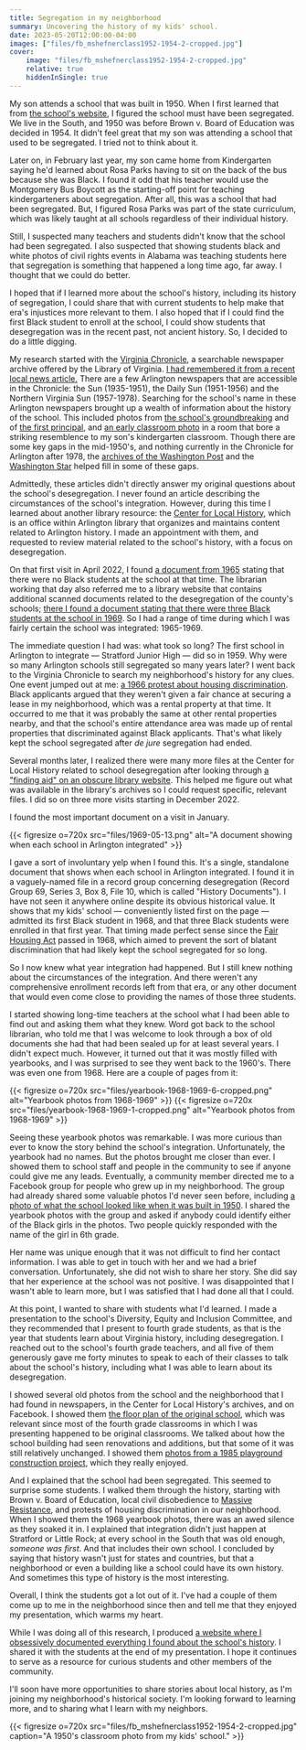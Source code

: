 ```yaml
---
title: Segregation in my neighborhood
summary: Uncovering the history of my kids' school.
date: 2023-05-20T12:00:00-04:00
images: ["files/fb_mshefnerclass1952-1954-2-cropped.jpg"]
cover:
    image: "files/fb_mshefnerclass1952-1954-2-cropped.jpg"
    relative: true
    hiddenInSingle: true
---
```


My son attends a school that was built in 1950. When I first learned that from [the school's website](https://abingdon.apsva.us/about-us/our-school/), I figured the school must have been segregated. We live in the South, and 1950 was before Brown v. Board of Education was decided in 1954. It didn't feel great that my son was attending a school that used to be segregated. I tried not to think about it.

Later on, in February last year, my son came home from Kindergarten saying he'd learned about Rosa Parks having to sit on the back of the bus because she was Black. I found it odd that his teacher would use the Montgomery Bus Boycott as the starting-off point for teaching kindergarteners about segregation. After all, this was a school that had been segregated. But, I figured Rosa Parks was part of the state curriculum, which was likely taught at all schools regardless of their individual history.

Still, I suspected many teachers and students didn't know that the school had been segregated. I also suspected that showing students black and white photos of civil rights events in Alabama was teaching students here that segregation is something that happened a long time ago, far away. I thought that we could do better.

I hoped that if I learned more about the school's history, including its history of segregation, I could share that with current students to help make that era's injustices more relevant to them. I also hoped that if I could find the first Black student to enroll at the school, I could show students that desegregation was in the recent past, not ancient history. So, I decided to do a little digging.

My research started with the [Virginia Chronicle](https://virginiachronicle.com/), a searchable newspaper archive offered by the Library of Virginia. [I had remembered it from a recent local news article.](https://www.arlnow.com/2021/06/25/new-digital-archives-provide-glimpse-into-local-history/) There are a few Arlington newspapers that are accessible in the Chronicle: the Sun (1935-1951), the Daily Sun (1951-1956) and the Northern Virginia Sun (1957-1978). Searching for the school's name in these Arlington newspapers brought up a wealth of information about the history of the school. This included photos from [the school's groundbreaking](https://www.abingdonpta.org/history/images/1949-11-04.jpg) and of [the first principal](https://www.abingdonpta.org/history/images/1950-06-23.jpg), and [an early classroom photo](https://www.abingdonpta.org/history/images/1950-11-03.jpg) in a room that bore a striking resemblence to my son's kindergarten classroom. Though there are some key gaps in the mid-1950's, and nothing currently in the Chronicle for Arlington after 1978, the [archives of the Washington Post](https://library.arlingtonva.libguides.com/aboutwashingtonpost) and the [Washington Star](https://chroniclingamerica.loc.gov/lccn/sn83045462/issues/) helped fill in some of these gaps.

Admittedly, these articles didn't directly answer my original questions about the school's desegregation. I never found an article describing the circumstances of the school's integration. However, during this time I learned about another library resource: the [Center for Local History](https://library.arlingtonva.us/center-for-local-history/), which is an office within Arlington library that organizes and maintains content related to Arlington history. I made an appointment with them, and requested to review material related to the school's history, with a focus on desegregation.

On that first visit in April 2022, I found [a document from 1965](https://www.abingdonpta.org/history/images/1965-06-09.png) stating that there were no Black students at the school at that time. The librarian working that day also referred me to a library website that contains additional scanned documents related to the desegregation of the county's schools; [there I found a document stating that there were three Black students at the school in 1969](https://projectdaps.org/items/show/1421). So I had a range of time during which I was fairly certain the school was integrated: 1965-1969.

The immediate question I had was: what took so long? The first school in Arlington to integrate — Stratford Junior High — did so in 1959. Why were so many Arlington schools still segregated so many years later? I went back to the Virginia Chronicle to search my neighborhood's history for any clues. One event jumped out at me: [a 1966 protest about housing discrimination](https://www.abingdonpta.org/history/images/1966-04-03.png). Black applicants argued that they weren't given a fair chance at securing a lease in my neighborhood, which was a rental property at that time. It occurred to me that it was probably the same at other rental properties nearby, and that the school's entire attendance area was made up of rental properties that discriminated against Black applicants. That's what likely kept the school segregated after *de jure* segregation had ended.

Several months later, I realized there were many more files at the Center for Local History related to school desegregation after looking through [a "finding aid" on an obscure library website](https://libraryarchives.arlingtonva.us/Detail/objects/13). This helped me figure out what was available in the library's archives so I could request specific, relevant files. I did so on three more visits starting in December 2022.

I found the most important document on a visit in January.

{{< figresize o=720x src="files/1969-05-13.png" alt="A document showing when each school in Arlington integrated" >}}

I gave a sort of involuntary yelp when I found this. It's a single, standalone document that shows when each school in Arlington integrated. I found it in a vaguely-named file in a record group concerning desegregation (Record Group 69, Series 3, Box 8, File 10, which is called "History Documents"). I have not seen it anywhere online despite its obvious historical value. It shows that my kids' school — conveniently listed first on the page — admitted its first Black student in 1968, and that three Black students were enrolled in that first year. That timing made perfect sense since the [Fair Housing Act](https://en.wikipedia.org/wiki/Civil_Rights_Act_of_1968#Title_VIII%E2%80%94fair_housing) passed in 1968, which aimed to prevent the sort of blatant discrimination that had likely kept the school segregated for so long.

So I now knew what year integration had happened. But I still knew nothing about the circumstances of the integration. And there weren't any comprehensive enrollment records left from that era, or any other document that would even come close to providing the names of those three students.

I started showing long-time teachers at the school what I had been able to find out and asking them what they knew. Word got back to the school librarian, who told me that I was welcome to look through a box of old documents she had that had been sealed up for at least several years. I didn't expect much. However, it turned out that it was mostly filled with yearbooks, and I was surprised to see they went back to the 1960's. There was even one from 1968. Here are a couple of pages from it:

{{< figresize o=720x src="files/yearbook-1968-1969-6-cropped.png" alt="Yearbook photos from 1968-1969" >}}
{{< figresize o=720x src="files/yearbook-1968-1969-1-cropped.png" alt="Yearbook photos from 1968-1969" >}}

Seeing these yearbook photos was remarkable. I was more curious than ever to know the story behind the school's integration. Unfortunately, the yearbook had no names. But the photos brought me closer than ever. I showed them to school staff and people in the community to see if anyone could give me any leads. Eventually, a community member directed me to a Facebook group for people who grew up in my neighborhood. The group had already shared some valuable photos I'd never seen before, including [a photo of what the school looked like when it was built in 1950](https://www.abingdonpta.org/history/images/fb_1955-1957school3.jpg). I shared the yearbook photos with the group and asked if anybody could identify either of the Black girls in the photos. Two people quickly responded with the name of the girl in 6th grade.

Her name was unique enough that it was not difficult to find her contact information. I was able to get in touch with her and we had a brief conversation. Unfortunately, she did not wish to share her story. She did say that her experience at the school was not positive. I was disappointed that I wasn't able to learn more, but I was satisfied that I had done all that I could.

At this point, I wanted to share with students what I'd learned. I made a presentation to the school's Diversity, Equity and Inclusion Committee, and they recommended that I present to fourth grade students, as that is the year that students learn about Virginia history, including desegregation. I reached out to the school's fourth grade teachers, and all five of them generously gave me forty minutes to speak to each of their classes to talk about the school's history, including what I was able to learn about its desegregation.

I showed several old photos from the school and the neighborhood that I had found in newspapers, in the Center for Local History's archives, and on Facebook. I showed them [the floor plan of the original school](https://www.abingdonpta.org/history/pdf/floor-plan-1949.pdf), which was relevant since most of the fourth grade classrooms in which I was presenting happened to be original classrooms. We talked about how the school building had seen renovations and additions, but that some of it was still relatively unchanged. I showed them [photos from a 1985 playground construction project](https://www.abingdonpta.org/history/#1985-playground-construction), which they really enjoyed.

And I explained that the school had been segregated. This seemed to surprise some students. I walked them through the history, starting with Brown v. Board of Education, local civil disobedience to [Massive Resistance](https://en.wikipedia.org/wiki/Massive_resistance), and protests of housing discrimination in our neighborhood. When I showed them the 1968 yearbook photos, there was an awed silence as they soaked it in. I explained that integration didn't just happen at Stratford or Little Rock; at every school in the South that was old enough, *someone was first*. And that includes their own school. I concluded by saying that history wasn't just for states and countries, but that a neighborhood or even a building like a school could have its own history. And sometimes this type of history is the most interesting.

Overall, I think the students got a lot out of it. I've had a couple of them come up to me in the neighborhood since then and tell me that they enjoyed my presentation, which warms my heart.

While I was doing all of this research, I produced [a website where I obsessively documented everything I found about the school's history](https://www.abingdonpta.org/history/). I shared it with the students at the end of my presentation. I hope it continues to serve as a resource for curious students and other members of the community.

I'll soon have more opportunities to share stories about local history, as I'm joining my neighborhood's historical society. I'm looking forward to learning more, and to sharing what I learn with my neighbors.

{{< figresize o=720x src="files/fb_mshefnerclass1952-1954-2-cropped.jpg" caption="A 1950's classroom photo from my kids' school." >}}
